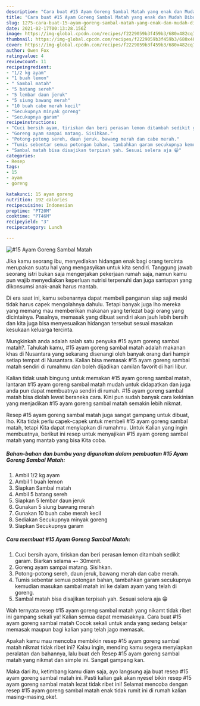 ```yaml
---
description: "Cara buat #15 Ayam Goreng Sambal Matah yang enak dan Mudah Dibuat"
title: "Cara buat #15 Ayam Goreng Sambal Matah yang enak dan Mudah Dibuat"
slug: 1275-cara-buat-15-ayam-goreng-sambal-matah-yang-enak-dan-mudah-dibuat
date: 2021-02-17T00:13:28.156Z
image: https://img-global.cpcdn.com/recipes/f2229059b3f459b3/680x482cq70/15-ayam-goreng-sambal-matah-foto-resep-utama.jpg
thumbnail: https://img-global.cpcdn.com/recipes/f2229059b3f459b3/680x482cq70/15-ayam-goreng-sambal-matah-foto-resep-utama.jpg
cover: https://img-global.cpcdn.com/recipes/f2229059b3f459b3/680x482cq70/15-ayam-goreng-sambal-matah-foto-resep-utama.jpg
author: Owen Fox
ratingvalue: 4
reviewcount: 11
recipeingredient:
- "1/2 kg ayam"
- "1 buah lemon"
- " Sambal matah"
- "5 batang sereh"
- "5 lembar daun jeruk"
- "5 siung bawang merah"
- "10 buah cabe merah kecil"
- "Secukupnya minyak goreng"
- "Secukupnya garam"
recipeinstructions:
- "Cuci bersih ayam, tiriskan dan beri perasan lemon ditambah sedikit garam. Biarkan selama +- 30menit."
- "Goreng ayam sampai matang. Sisihkan."
- "Potong-potong sereh, daun jeruk, bawang merah dan cabe merah."
- "Tumis sebentar semua potongan bahan, tambahkan garam secukupnya kemudian masukan sambal matah ini ke dalam ayam yang telah di goreng."
- "Sambal matah bisa disajikan terpisah yah. Sesuai selera aja 😁"
categories:
- Resep
tags:
- 15
- ayam
- goreng

katakunci: 15 ayam goreng 
nutrition: 192 calories
recipecuisine: Indonesian
preptime: "PT20M"
cooktime: "PT46M"
recipeyield: "3"
recipecategory: Lunch

---
```



![#15 Ayam Goreng Sambal Matah](https://img-global.cpcdn.com/recipes/f2229059b3f459b3/680x482cq70/15-ayam-goreng-sambal-matah-foto-resep-utama.jpg)

Jika kamu seorang ibu, menyediakan hidangan enak bagi orang tercinta merupakan suatu hal yang mengasyikan untuk kita sendiri. Tanggung jawab seorang istri bukan saja mengerjakan pekerjaan rumah saja, namun kamu pun wajib menyediakan keperluan nutrisi terpenuhi dan juga santapan yang dikonsumsi anak-anak harus mantab.

Di era  saat ini, kamu sebenarnya dapat membeli panganan siap saji meski tidak harus capek mengolahnya dahulu. Tetapi banyak juga lho mereka yang memang mau memberikan makanan yang terlezat bagi orang yang dicintainya. Pasalnya, memasak yang dibuat sendiri akan jauh lebih bersih dan kita juga bisa menyesuaikan hidangan tersebut sesuai masakan kesukaan keluarga tercinta. 



Mungkinkah anda adalah salah satu penyuka #15 ayam goreng sambal matah?. Tahukah kamu, #15 ayam goreng sambal matah adalah makanan khas di Nusantara yang sekarang disenangi oleh banyak orang dari hampir setiap tempat di Nusantara. Kalian bisa memasak #15 ayam goreng sambal matah sendiri di rumahmu dan boleh dijadikan camilan favorit di hari libur.

Kalian tidak usah bingung untuk memakan #15 ayam goreng sambal matah, lantaran #15 ayam goreng sambal matah mudah untuk didapatkan dan juga anda pun dapat membuatnya sendiri di rumah. #15 ayam goreng sambal matah bisa diolah lewat beraneka cara. Kini pun sudah banyak cara kekinian yang menjadikan #15 ayam goreng sambal matah semakin lebih nikmat.

Resep #15 ayam goreng sambal matah juga sangat gampang untuk dibuat, lho. Kita tidak perlu capek-capek untuk membeli #15 ayam goreng sambal matah, tetapi Kita dapat menyiapkan di rumahmu. Untuk Kalian yang ingin membuatnya, berikut ini resep untuk menyajikan #15 ayam goreng sambal matah yang mantab yang bisa Kita coba.

<!--inarticleads1-->

##### Bahan-bahan dan bumbu yang digunakan dalam pembuatan #15 Ayam Goreng Sambal Matah:

1. Ambil 1/2 kg ayam
1. Ambil 1 buah lemon
1. Siapkan  Sambal matah
1. Ambil 5 batang sereh
1. Siapkan 5 lembar daun jeruk
1. Gunakan 5 siung bawang merah
1. Gunakan 10 buah cabe merah kecil
1. Sediakan Secukupnya minyak goreng
1. Siapkan Secukupnya garam




<!--inarticleads2-->

##### Cara membuat #15 Ayam Goreng Sambal Matah:

1. Cuci bersih ayam, tiriskan dan beri perasan lemon ditambah sedikit garam. Biarkan selama +- 30menit.
1. Goreng ayam sampai matang. Sisihkan.
1. Potong-potong sereh, daun jeruk, bawang merah dan cabe merah.
1. Tumis sebentar semua potongan bahan, tambahkan garam secukupnya kemudian masukan sambal matah ini ke dalam ayam yang telah di goreng.
1. Sambal matah bisa disajikan terpisah yah. Sesuai selera aja 😁




Wah ternyata resep #15 ayam goreng sambal matah yang nikamt tidak ribet ini gampang sekali ya! Kalian semua dapat memasaknya. Cara buat #15 ayam goreng sambal matah Cocok sekali untuk anda yang sedang belajar memasak maupun bagi kalian yang telah jago memasak.

Apakah kamu mau mencoba membikin resep #15 ayam goreng sambal matah nikmat tidak ribet ini? Kalau ingin, mending kamu segera menyiapkan peralatan dan bahannya, lalu buat deh Resep #15 ayam goreng sambal matah yang nikmat dan simple ini. Sangat gampang kan. 

Maka dari itu, ketimbang kamu diam saja, ayo langsung aja buat resep #15 ayam goreng sambal matah ini. Pasti kalian gak akan nyesel bikin resep #15 ayam goreng sambal matah lezat tidak ribet ini! Selamat mencoba dengan resep #15 ayam goreng sambal matah enak tidak rumit ini di rumah kalian masing-masing,oke!.

